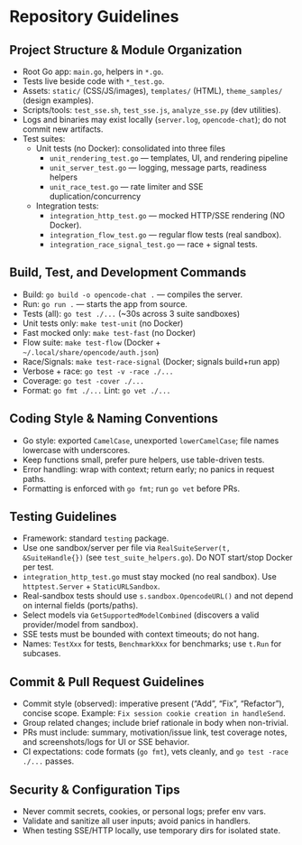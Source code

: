# Repository Guidelines

## Project Structure & Module Organization
- Root Go app: `main.go`, helpers in `*.go`.
- Tests live beside code with `*_test.go`.
- Assets: `static/` (CSS/JS/images), `templates/` (HTML), `theme_samples/` (design examples).
- Scripts/tools: `test_sse.sh`, `test_sse.js`, `analyze_sse.py` (dev utilities).
- Logs and binaries may exist locally (`server.log`, `opencode-chat`); do not commit new artifacts.
- Test suites:
  - Unit tests (no Docker): consolidated into three files
    - `unit_rendering_test.go` — templates, UI, and rendering pipeline
    - `unit_server_test.go` — logging, message parts, readiness helpers
    - `unit_race_test.go` — rate limiter and SSE duplication/concurrency
  - Integration tests:
    - `integration_http_test.go` — mocked HTTP/SSE rendering (NO Docker).
    - `integration_flow_test.go` — regular flow tests (real sandbox).
    - `integration_race_signal_test.go` — race + signal tests.

## Build, Test, and Development Commands
- Build: `go build -o opencode-chat .` — compiles the server.
- Run: `go run .` — starts the app from source.
- Tests (all): `go test ./...` (~30s across 3 suite sandboxes)
- Unit tests only: `make test-unit` (no Docker)
- Fast mocked only: `make test-fast` (no Docker)
- Flow suite: `make test-flow` (Docker + `~/.local/share/opencode/auth.json`)
- Race/Signals: `make test-race-signal` (Docker; signals build+run app)
- Verbose + race: `go test -v -race ./...`
- Coverage: `go test -cover ./...`
- Format: `go fmt ./...`  Lint: `go vet ./...`

## Coding Style & Naming Conventions
- Go style: exported `CamelCase`, unexported `lowerCamelCase`; file names lowercase with underscores.
- Keep functions small, prefer pure helpers, use table-driven tests.
- Error handling: wrap with context; return early; no panics in request paths.
- Formatting is enforced with `go fmt`; run `go vet` before PRs.

## Testing Guidelines
- Framework: standard `testing` package.
- Use one sandbox/server per file via `RealSuiteServer(t, &SuiteHandle{})` (see `test_suite_helpers.go`). Do NOT start/stop Docker per test.
- `integration_http_test.go` must stay mocked (no real sandbox). Use `httptest.Server` + `StaticURLSandbox`.
- Real-sandbox tests should use `s.sandbox.OpencodeURL()` and not depend on internal fields (ports/paths).
- Select models via `GetSupportedModelCombined` (discovers a valid provider/model from sandbox).
- SSE tests must be bounded with context timeouts; do not hang.
- Names: `TestXxx` for tests, `BenchmarkXxx` for benchmarks; use `t.Run` for subcases.

## Commit & Pull Request Guidelines
- Commit style (observed): imperative present (“Add”, “Fix”, “Refactor”), concise scope. Example: `Fix session cookie creation in handleSend`.
- Group related changes; include brief rationale in body when non-trivial.
- PRs must include: summary, motivation/issue link, test coverage notes, and screenshots/logs for UI or SSE behavior.
- CI expectations: code formats (`go fmt`), vets cleanly, and `go test -race ./...` passes.

## Security & Configuration Tips
- Never commit secrets, cookies, or personal logs; prefer env vars.
- Validate and sanitize all user inputs; avoid panics in handlers.
- When testing SSE/HTTP locally, use temporary dirs for isolated state.
